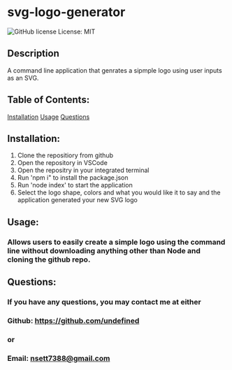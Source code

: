 # svg-logo-generator 
  ![GitHub license](https://img.shields.io/github/license/Naereen/StrapDown.js.svg)
  License: MIT 

## Description
A command line application that genrates a sipmple logo using user inputs as an SVG.

## Table of Contents:
  [Installation](#installation)
  [Usage](#usage)
  [Questions](#questions)

  ## Installation:
  1) Clone the repositiory from github 
  2) Open the repository in VSCode 
  3) Open the repositry in your integrated terminal 
  4) Run 'npm i" to install the package.json 
  5) Run 'node index' to start the application 
  6) Select the logo shape, colors and what you would like it to say and the application generated your new SVG logo

  ## Usage:
  ### Allows users to easily create a simple logo using the command line without downloading anything other than Node and cloning the github repo.

  ## Questions:
  ### If you have any questions, you may contact me at either
  ### Github: https://github.com/undefined
  ### or
  ### Email: nsett7388@gmail.com
